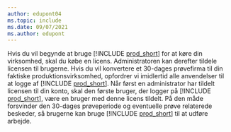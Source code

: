 ```yaml
---
author: edupont04
ms.topic: include
ms.date: 09/07/2021
ms.author: edupont
---
```

Hvis du vil begynde at bruge [!INCLUDE [prod_short](../includes/prod_short.md)] for at køre din virksomhed, skal du købe en licens. Administratoren kan derefter tildele licensen til brugerne. Hvis du vil konvertere et 30-dages prøvefirma til din faktiske produktionsvirksomhed, opfordrer vi imidlertid alle anvendelser til at logge af [!INCLUDE [prod_short](../includes/prod_short.md)]. Når først en administrator har tildelt licensen til din konto, skal den første bruger, der logger på [!INCLUDE [prod_short](../includes/prod_short.md)], være en bruger med denne licens tildelt. På den måde forsvinder den 30-dages prøveperiode og eventuelle prøve relaterede beskeder, så brugerne kan bruge [!INCLUDE [prod_short](../includes/prod_short.md)] til at udføre arbejde.
